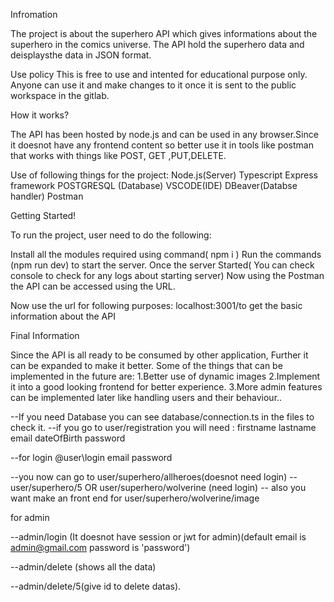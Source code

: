 Infromation

The project is about the superhero API which gives informations about the superhero  in the comics universe. The API hold the superhero data and deisplaysthe data in JSON format.

Use policy
This is free to use and intented for educational purpose only. Anyone can use it and make changes to it once it is sent to the public workspace in the gitlab.

How it works?

The API has been hosted by node.js and can be used in any browser.Since it doesnot have any frontend content so better use it in tools like postman that works
with things like POST, GET ,PUT,DELETE.

Use of following things for the project:
Node.js(Server)
Typescript
Express framework
POSTGRESQL (Database)
VSCODE(IDE)
DBeaver(Databse handler)
Postman


Getting Started!

To run the project, user need to do the following:

Install all the modules required using command( npm i )
Run the commands (npm run dev) to start the server.
Once the server Started( You can check console to check for any logs about starting server)
Now using the Postman the API can be accessed using the URL.

Now use the url for following purposes:
localhost:3001/to get the basic information about the API


Final Information

Since the API is all ready to be consumed by other application, Further it can be expanded to make it better. Some of the things that can be implemented 
in the future are:
1.Better  use of dynamic images
2.Implement it into a good looking frontend for better experience.
3.More admin features can be implemented later like handling users and their behaviour..


--If you need Database you can see database/connection.ts in the files to check it.
--if you go to user/registration you will need :
        firstname
        lastname
        email
        dateOfBirth
        password

--for login @user\login
        email
        password


--you now can go to user/superhero/allheroes(doesnot need login)
--user/superhero/5  OR user/superhero/wolverine (need login)
-- also you want make an front end for user/superhero/wolverine/image

for admin

--admin/login (It doesnot have session or jwt for admin)(default email is admin@gmail.com password is 'password')

--admin/delete (shows all the data)

--admin/delete/5(give id to delete datas).
